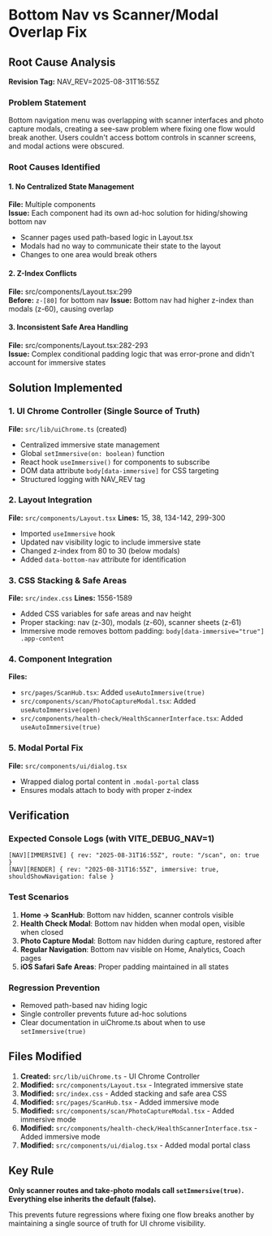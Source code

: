 # Bottom Nav vs Scanner/Modal Overlap Fix

## Root Cause Analysis

**Revision Tag:** NAV_REV=2025-08-31T16:55Z  

### Problem Statement
Bottom navigation menu was overlapping with scanner interfaces and photo capture modals, creating a see-saw problem where fixing one flow would break another. Users couldn't access bottom controls in scanner screens, and modal actions were obscured.

### Root Causes Identified

#### 1. No Centralized State Management
**File:** Multiple components  
**Issue:** Each component had its own ad-hoc solution for hiding/showing bottom nav
- Scanner pages used path-based logic in Layout.tsx
- Modals had no way to communicate their state to the layout
- Changes to one area would break others

#### 2. Z-Index Conflicts  
**File:** src/components/Layout.tsx:299  
**Before:** `z-[80]` for bottom nav
**Issue:** Bottom nav had higher z-index than modals (z-60), causing overlap

#### 3. Inconsistent Safe Area Handling
**File:** src/components/Layout.tsx:282-293  
**Issue:** Complex conditional padding logic that was error-prone and didn't account for immersive states

## Solution Implemented

### 1. UI Chrome Controller (Single Source of Truth)
**File:** `src/lib/uiChrome.ts` (created)
- Centralized immersive state management
- Global `setImmersive(on: boolean)` function
- React hook `useImmersive()` for components to subscribe
- DOM data attribute `body[data-immersive]` for CSS targeting
- Structured logging with NAV_REV tag

### 2. Layout Integration  
**File:** `src/components/Layout.tsx`
**Lines:** 15, 38, 134-142, 299-300
- Imported `useImmersive` hook
- Updated nav visibility logic to include immersive state
- Changed z-index from 80 to 30 (below modals)
- Added `data-bottom-nav` attribute for identification

### 3. CSS Stacking & Safe Areas
**File:** `src/index.css`
**Lines:** 1556-1589
- Added CSS variables for safe areas and nav height
- Proper stacking: nav (z-30), modals (z-60), scanner sheets (z-61)  
- Immersive mode removes bottom padding: `body[data-immersive="true"] .app-content`

### 4. Component Integration
**Files:**
- `src/pages/ScanHub.tsx`: Added `useAutoImmersive(true)` 
- `src/components/scan/PhotoCaptureModal.tsx`: Added `useAutoImmersive(open)`
- `src/components/health-check/HealthScannerInterface.tsx`: Added `useAutoImmersive(true)`

### 5. Modal Portal Fix
**File:** `src/components/ui/dialog.tsx`
- Wrapped dialog portal content in `.modal-portal` class
- Ensures modals attach to body with proper z-index

## Verification

### Expected Console Logs (with VITE_DEBUG_NAV=1)

```
[NAV][IMMERSIVE] { rev: "2025-08-31T16:55Z", route: "/scan", on: true }
[NAV][RENDER] { rev: "2025-08-31T16:55Z", immersive: true, shouldShowNavigation: false }
```

### Test Scenarios

1. **Home → ScanHub**: Bottom nav hidden, scanner controls visible
2. **Health Check Modal**: Bottom nav hidden when modal open, visible when closed  
3. **Photo Capture Modal**: Bottom nav hidden during capture, restored after
4. **Regular Navigation**: Bottom nav visible on Home, Analytics, Coach pages
5. **iOS Safari Safe Areas**: Proper padding maintained in all states

### Regression Prevention

- Removed path-based nav hiding logic
- Single controller prevents future ad-hoc solutions
- Clear documentation in uiChrome.ts about when to use `setImmersive(true)`

## Files Modified

1. **Created:** `src/lib/uiChrome.ts` - UI Chrome Controller
2. **Modified:** `src/components/Layout.tsx` - Integrated immersive state  
3. **Modified:** `src/index.css` - Added stacking and safe area CSS
4. **Modified:** `src/pages/ScanHub.tsx` - Added immersive mode
5. **Modified:** `src/components/scan/PhotoCaptureModal.tsx` - Added immersive mode
6. **Modified:** `src/components/health-check/HealthScannerInterface.tsx` - Added immersive mode
7. **Modified:** `src/components/ui/dialog.tsx` - Added modal portal class

## Key Rule
**Only scanner routes and take-photo modals call `setImmersive(true)`. Everything else inherits the default (false).**

This prevents future regressions where fixing one flow breaks another by maintaining a single source of truth for UI chrome visibility.